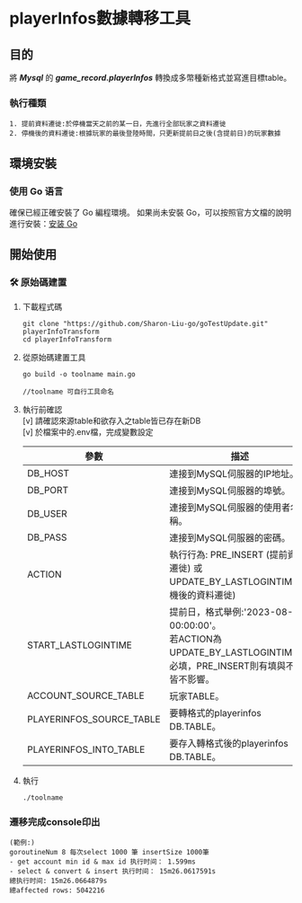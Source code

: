 # playerInfos數據轉移工具

## 目的
將 ***Mysql*** 的 ***game_record.playerInfos*** 轉換成多幣種新格式並寫進目標table。

### 執行種類
    1. 提前資料遷徙:於停機當天之前的某一日，先進行全部玩家之資料遷徙  
    2. 停機後的資料遷徙:根據玩家的最後登陸時間，只更新提前日之後(含提前日)的玩家數據


## 環境安裝
### 使用 Go 语言

確保已經正確安裝了 Go 編程環境。
如果尚未安裝 Go，可以按照官方文檔的說明進行安裝：[安装 Go](https://golang.org/doc/install)


## 開始使用

### 🛠 原始碼建置

1. 下載程式碼

   ```shell
   git clone "https://github.com/Sharon-Liu-go/goTestUpdate.git" playerInfoTransform
   cd playerInfoTransform
   ```

2. 從原始碼建置工具

   ```shell
   go build -o toolname main.go

   //toolname 可自行工具命名
   ```

3. 執行前確認  
    [v] 請確認來源table和欲存入之table皆已存在新DB  
    [v] 於檔案中的.env檔，完成變數設定  
    
   | 參數                     | 描述                                                                                                                  |
   | ------------------------ | --------------------------------------------------------------------------------------------------------------------- |
   | DB_HOST                  | 連接到MySQL伺服器的IP地址。                                                                                           |
   | DB_PORT                  | 連接到MySQL伺服器的埠號。                                                                                             |
   | DB_USER                  | 連接到MySQL伺服器的使用者名稱。                                                                                       |
   | DB_PASS                  | 連接到MySQL伺服器的密碼。                                                                                             |
   | ACTION                   | 執行行為: PRE_INSERT (提前資料遷徙) 或 UPDATE_BY_LASTLOGINTIME(停機後的資料遷徙)                                      |
   | START_LASTLOGINTIME      | 提前日，格式舉例:'2023-08-08 00:00:00'。<br>若ACTION為UPDATE_BY_LASTLOGINTIME為必填，PRE_INSERT則有填與不填皆不影響。 |
   | ACCOUNT_SOURCE_TABLE     | 玩家TABLE。                                                                                                           |
   | PLAYERINFOS_SOURCE_TABLE | 要轉格式的playerinfos DB.TABLE。                                                                                      |
   | PLAYERINFOS_INTO_TABLE   | 要存入轉格式後的playerinfos DB.TABLE。                                                                                |


4. 執行
   ```shell
   ./toolname
   ```

### 遷移完成console印出
   
    (範例:)
    goroutineNum 8 每次select 1000 筆 insertSize 1000筆
    - get account min id & max id 执行时间： 1.599ms
    - select & convert & insert 执行时间： 15m26.0617591s
    總执行时间: 15m26.0664879s
    總affected rows: 5042216
   